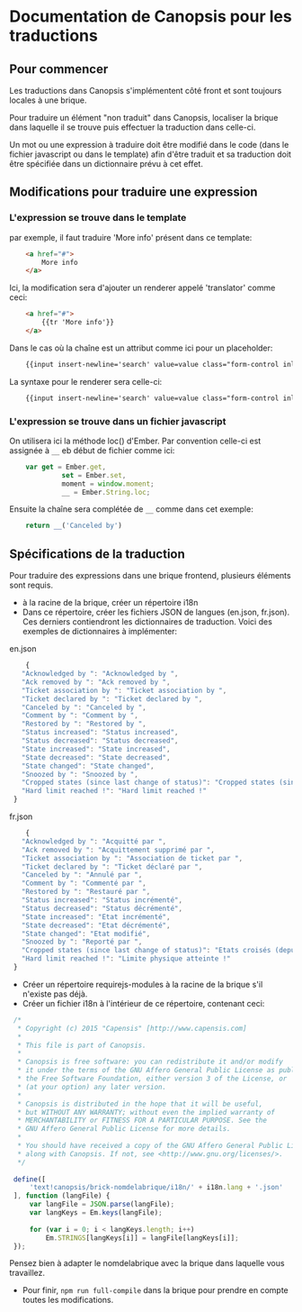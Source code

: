 # Documentation de Canopsis pour les traductions

## Pour commencer

Les traductions dans Canopsis s'implémentent côté front et sont toujours locales à une brique.

Pour traduire un élément "non traduit" dans Canopsis, localiser la brique dans laquelle il se trouve puis effectuer la traduction dans celle-ci.

Un mot ou une expression à traduire doit être modifié dans le code (dans le fichier javascript ou dans le template) afin d'être traduit et sa traduction doit être spécifiée dans un dictionnaire prévu à cet effet.

## Modifications pour traduire une expression

### L'expression se trouve dans le template

par exemple, il faut traduire 'More info' présent dans ce template:

```html
    <a href="#">
        More info
    </a>
```

Ici, la modification sera d'ajouter un renderer appelé 'translator' comme ceci:

```html
    <a href="#">
        {{tr 'More info'}}
    </a>
```

Dans le cas où la chaîne est un attribut comme ici pour un placeholder:

```html
    {{input insert-newline='search' value=value class="form-control inlineInput" placeholder="Search" type="text"}}
```

La syntaxe pour le renderer sera celle-ci:

```html
    {{input insert-newline='search' value=value class="form-control inlineInput" placeholder=(tr 'Search') type="text"}}
```

### L'expression se trouve dans un fichier javascript

On utilisera ici la méthode loc() d'Ember. Par convention celle-ci est assignée à `__` eb début de fichier comme ici:

```javascript
    var get = Ember.get,
             set = Ember.set,
             moment = window.moment;
             __ = Ember.String.loc;
```

Ensuite la chaîne sera complétée de `__` comme dans cet exemple:

```javascript
    return __('Canceled by')
```

## Spécifications de la traduction

Pour traduire des expressions dans une brique frontend, plusieurs éléments sont requis.

- à la racine de la brique, créer un répertoire i18n
- Dans ce répertoire, créer les fichiers JSON de langues (en.json, fr.json). Ces derniers contiendront les dictionnaires de traduction.
Voici des exemples de dictionnaires à implémenter:

en.json
```javascript
    {
   "Acknowledged by ": "Acknowledged by ",
   "Ack removed by ": "Ack removed by ",
   "Ticket association by ": "Ticket association by ",
   "Ticket declared by ": "Ticket declared by ",
   "Canceled by ": "Canceled by ",
   "Comment by ": "Comment by ",
   "Restored by ": "Restored by ",
   "Status increased": "Status increased",
   "Status decreased": "Status decreased",
   "State increased": "State increased",
   "State decreased": "State decreased",
   "State changed": "State changed",
   "Snoozed by ": "Snoozed by ",
   "Cropped states (since last change of status)": "Cropped states (since last change of status)",
   "Hard limit reached !": "Hard limit reached !"
 }
```

fr.json
```javascript
    {
   "Acknowledged by ": "Acquitté par ",
   "Ack removed by ": "Acquittement supprimé par ",
   "Ticket association by ": "Association de ticket par ",
   "Ticket declared by ": "Ticket déclaré par ",
   "Canceled by ": "Annulé par ",
   "Comment by ": "Commenté par ",
   "Restored by ": "Restauré par ",
   "Status increased": "Status incrémenté",
   "Status decreased": "Status décrémenté",
   "State increased": "Etat incrémenté",
   "State decreased": "Etat décrémenté",
   "State changed": "Etat modifié",
   "Snoozed by ": "Reporté par ",
   "Cropped states (since last change of status)": "Etats croisés (depuis le dernier changement de statut)",
   "Hard limit reached !": "Limite physique atteinte !"
 }
```

- Créer un répertoire requirejs-modules à la racine de la brique s'il n'existe pas déjà.
- Créer un fichier i18n à l'intérieur de ce répertoire, contenant ceci:
```javascript
 /*
  * Copyright (c) 2015 "Capensis" [http://www.capensis.com]
  *
  * This file is part of Canopsis.
  *
  * Canopsis is free software: you can redistribute it and/or modify
  * it under the terms of the GNU Affero General Public License as published by
  * the Free Software Foundation, either version 3 of the License, or
  * (at your option) any later version.
  *
  * Canopsis is distributed in the hope that it will be useful,
  * but WITHOUT ANY WARRANTY; without even the implied warranty of
  * MERCHANTABILITY or FITNESS FOR A PARTICULAR PURPOSE. See the
  * GNU Affero General Public License for more details.
  *
  * You should have received a copy of the GNU Affero General Public License
  * along with Canopsis. If not, see <http://www.gnu.org/licenses/>.
  */
 
 define([
     'text!canopsis/brick-nomdelabrique/i18n/' + i18n.lang + '.json'
 ], function (langFile) {
     var langFile = JSON.parse(langFile);
     var langKeys = Em.keys(langFile);
 
     for (var i = 0; i < langKeys.length; i++)
         Em.STRINGS[langKeys[i]] = langFile[langKeys[i]];
 });
```

Pensez bien à adapter le nomdelabrique avec la brique dans laquelle vous travaillez.

- Pour finir, `npm run full-compile` dans la brique pour prendre en compte toutes les modifications.